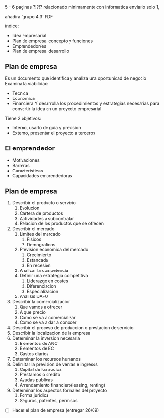 
5 - 6 paginas ?!?!?
relacionado minimamente con informatica
enviarlo solo 1,

añadira 'grupo 4.3'
PDF

Indice: 
- Idea empresarial
- Plan de empresa: concepto y funciones
- Emprendedor/es
- Plan de empresa: desarrollo

## Plan de empresa
Es un documento que identifica y analiza una oportunidad de negocio
Examina la viabilidad:
- Tecnica
- Economica
- Financiera
Y desarrolla los procedimientos y estrategias necesarias para convertir la idea en un proyecto empresarial

Tiene 2 objetivos:
- Interno, usarlo de guia y prevision
- Externo, presentar el proyecto a terceros

## El emprendedor
- Motivaciones
- Barreras
- Caracteristicas
- Capacidades emprendedoras

## Plan de empresa
1. Describir el producto o servicio
	1. Evolucion
	2. Cartera de productos
	3. Actividades a subcontratar
	4. Relacion de los productos que se ofrecen
3. Describir el mercado
	1. Limites del mercado
		1. Fisicos
		2. Demograficos
	2. Prevision economica del mercado
		1. Crecimiento
		2. Estancada
		3. En recesion
	3. Analizar la competencia
	4. Definir una estrategia competitiva
		1. Liderazgo en costes
		2. Diferenciacion
		3. Especializacion
	5. Analisis DAFO
4. Describir la comercializacion
	1. Que vamos a ofrecer
	2. A que precio
	3. Como se va a comercializar
	4. Como se va a dar a conocer
5. Describir el proceso de produccion o prestacion de servicio 
6. Describir la localizacion de la empresa
7. Determinar la inversion necesaria
	1. Elementos de ANC
	2. Elementos de EC
	3. Gastos diarios
8. Determinar los recursos humanos
9. Delimitar la prevision de ventas e ingresos
	1. Capital de los socios
	2. Prestamos o credito
	3. Ayudas publicas
	4. Arrendamiento financiero(leasing, renting)
10. Determinar los aspectos formales del proyecto
	1. Forma juridica
	2. Seguros, patentes, permisos

- [ ] Hacer el plan de empresa (entregar 26/09)


